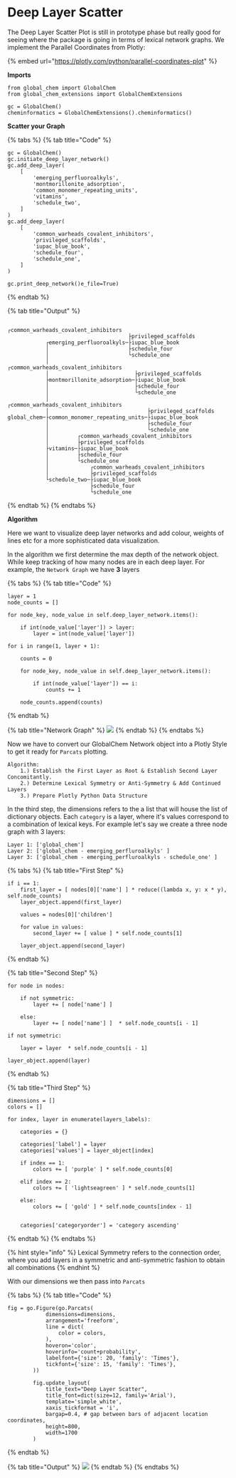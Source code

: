 # Deep Layer Scatter

The Deep Layer Scatter Plot is still in prototype phase but really good for seeing where the package is going in terms of lexical network graphs. We implement the Parallel Coordinates from Plotly:

{% embed url="https://plotly.com/python/parallel-coordinates-plot" %}

**Imports**

```
from global_chem import GlobalChem
from global_chem_extensions import GlobalChemExtensions

gc = GlobalChem()
cheminformatics = GlobalChemExtensions().cheminformatics()
```

**Scatter your Graph**

{% tabs %}
{% tab title="Code" %}
```
gc = GlobalChem()
gc.initiate_deep_layer_network()
gc.add_deep_layer(
    [
        'emerging_perfluoroalkyls',
        'montmorillonite_adsorption',
        'common_monomer_repeating_units',
        'vitamins',
        'schedule_two',
    ]
)
gc.add_deep_layer(
    [
        'common_warheads_covalent_inhibitors',
        'privileged_scaffolds',
        'iupac_blue_book',
        'schedule_four',
        'schedule_one',
    ]
)

gc.print_deep_network()e_file=True)
```
{% endtab %}

{% tab title="Output" %}
```
                                      ┌common_warheads_covalent_inhibitors
                                      ├privileged_scaffolds
            ┌emerging_perfluoroalkyls─├iupac_blue_book
            │                         ├schedule_four
            │                         └schedule_one
            │                           ┌common_warheads_covalent_inhibitors
            │                           ├privileged_scaffolds
            ├montmorillonite_adsorption─├iupac_blue_book
            │                           ├schedule_four
            │                           └schedule_one
            │                               ┌common_warheads_covalent_inhibitors
            │                               ├privileged_scaffolds
global_chem─├common_monomer_repeating_units─├iupac_blue_book
            │                               ├schedule_four
            │                               └schedule_one
            │         ┌common_warheads_covalent_inhibitors
            │         ├privileged_scaffolds
            ├vitamins─├iupac_blue_book
            │         ├schedule_four
            │         └schedule_one
            │             ┌common_warheads_covalent_inhibitors
            │             ├privileged_scaffolds
            └schedule_two─├iupac_blue_book
                          ├schedule_four
                          └schedule_one
```
{% endtab %}
{% endtabs %}

**Algorithm**

Here we want to visualize deep layer networks and add colour, weights of lines etc for a more sophisticated data visualization.

In the algorithm we first determine the max depth of the network object. While keep tracking of how many nodes are in each deep layer. For example, the `Network Graph` we have **3** layers&#x20;

{% tabs %}
{% tab title="Code" %}
```
layer = 1
node_counts = []

for node_key, node_value in self.deep_layer_network.items():

    if int(node_value['layer']) > layer:
        layer = int(node_value['layer'])

for i in range(1, layer + 1):

    counts = 0

    for node_key, node_value in self.deep_layer_network.items():

        if int(node_value['layer']) == i:
            counts += 1

    node_counts.append(counts)
```
{% endtab %}

{% tab title="Network Graph" %}
![](<../.gitbook/assets/Screen Shot 2022-02-24 at 11.20.01 AM.png>)
{% endtab %}
{% endtabs %}

Now we have to convert our GlobalChem Network object into a Plotly Style to get it ready for `Parcats` plotting.&#x20;

```
Algorithm:
    1.) Establish the First Layer as Root & Establish Second Layer Concomitantly.
    2.) Determine Lexical Symmetry or Anti-Symmetry & Add Continued Layers
    3.) Prepare Plotly Python Data Structure
```

In the third step, the dimensions refers to the a list that will house the list of dictionary objects. Each `category` is a layer, where it's values correspond to a combination of lexical keys. For example let's say we create a three node graph with 3 layers:&#x20;

```
Layer 1: ['global_chem']
Layer 2: ['global_chem - emerging_perfluroalkyls' ]
Layer 3: ['global_chem - emerging_perfluroalkyls - schedule_one' ]
```

{% tabs %}
{% tab title="First Step" %}
```
if i == 1:
    first_layer = [ nodes[0]['name'] ] * reduce((lambda x, y: x * y), self.node_counts)
    layer_object.append(first_layer)

    values = nodes[0]['children']

    for value in values:
        second_layer += [ value ] * self.node_counts[1]

    layer_object.append(second_layer)
```
{% endtab %}

{% tab title="Second Step" %}
```
for node in nodes:

    if not symmetric:
        layer += [ node['name'] ]

    else:
        layer += [ node['name'] ]  * self.node_counts[i - 1]

if not symmetric:

    layer = layer  * self.node_counts[i - 1]

layer_object.append(layer)
```
{% endtab %}

{% tab title="Third Step" %}
```
dimensions = []
colors = []

for index, layer in enumerate(layers_labels):

    categories = {}

    categories['label'] = layer
    categories['values'] = layer_object[index]

    if index == 1:
        colors += [ 'purple' ] * self.node_counts[0]

    elif index == 2:
        colors += [ 'lightseagreen' ] * self.node_counts[1]

    else:
        colors += [ 'gold' ] * self.node_counts[index - 1]


    categories['categoryorder'] = 'category ascending'
```
{% endtab %}
{% endtabs %}

{% hint style="info" %}
Lexical Symmetry refers to the connection order, where you add layers in a symmetric and anti-symmetric fashion to obtain all combinations
{% endhint %}

With our dimensions we then pass into `Parcats`

{% tabs %}
{% tab title="Code" %}
```
fig = go.Figure(go.Parcats(
            dimensions=dimensions,
            arrangement='freeform',
            line = dict(
                color = colors,
            ),
            hoveron='color',
            hoverinfo='count+probability',
            labelfont={'size': 20, 'family': 'Times'},
            tickfont={'size': 15, 'family': 'Times'},
        ))

        fig.update_layout(
            title_text="Deep Layer Scatter",
            title_font=dict(size=12, family='Arial'),
            template='simple_white',
            xaxis_tickformat = 'i',
            bargap=0.4, # gap between bars of adjacent location coordinates,
            height=800,
            width=1700
        )
```
{% endtab %}

{% tab title="Output" %}
![](<../.gitbook/assets/newplot - 2022-02-24T113615.213.png>)
{% endtab %}
{% endtabs %}
